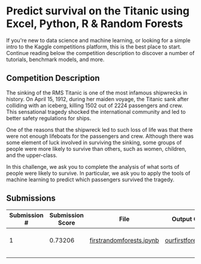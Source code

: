 # Predict survival on the Titanic using Excel, Python, R & Random Forests

If you're new to data science and machine learning, or looking for a simple intro to the Kaggle competitions platform, this is the best place to start. Continue reading below the competition description to discover a number of tutorials, benchmark models, and more.

## Competition Description

The sinking of the RMS Titanic is one of the most infamous shipwrecks in history.  On April 15, 1912, during her maiden voyage, the Titanic sank after colliding with an iceberg, killing 1502 out of 2224 passengers and crew. This sensational tragedy shocked the international community and led to better safety regulations for ships.

One of the reasons that the shipwreck led to such loss of life was that there were not enough lifeboats for the passengers and crew. Although there was some element of luck involved in surviving the sinking, some groups of people were more likely to survive than others, such as women, children, and the upper-class.

In this challenge, we ask you to complete the analysis of what sorts of people were likely to survive. In particular, we ask you to apply the tools of machine learning to predict which passengers survived the tragedy.

## Submissions

| Submission # | Submission Score | File                     | Output CSV         | Date         |
|--------------|------------------|--------------------------|--------------------|--------------|
| 1            | 0.73206          | [firstrandomforests.ipynb](https://github.com/NickCorneau/kaggle/blob/master/titanic/firstrandomforests.ipynb) | [ourfirstforest.csv](https://github.com/NickCorneau/kaggle/blob/master/titanic/csv/ourfirstforest.csv) | Nov 17, 2016 |
|              |                  |                          |                    |              |
|              |                  |                          |                    |              |
